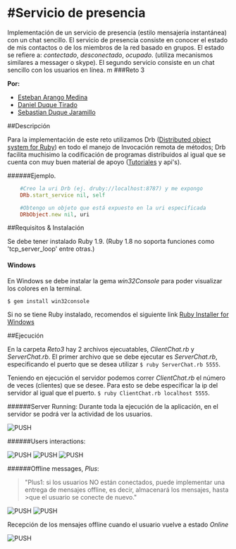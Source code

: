 #Servicio de presencia
========
Implementación de un servicio de presencia (estilo mensajería instantánea) con un chat sencillo. El servicio de presencia consiste en conocer el estado de mis contactos o de los miembros de la red basado en grupos. El estado se refiere a: _contectado_, _desconectado_, _ocupado_. (utiliza mecanismos similares a messager o skype). El segundo servicio consiste en un chat sencillo con los usuarios en línea.
m
###Reto 3

 **Por:**
  
   * [Esteban Arango Medina](https://github.com/esbanarango)
   * [Daniel Duque Tirado](https://github.com/dduqueti)
   * [Sebastian Duque Jaramillo](https://github.com/sduquej)

##Descripción

Para la implementación de este reto utilizamos Drb ([Distributed object system for Ruby](http://www.ruby-doc.org/stdlib-1.9.3/libdoc/drb/rdoc/DRb.html)) en todo el manejo de Invocación remota de métodos; Drb facilita muchisimo la codificación de programas distribuidos al igual que se cuenta con muy buen material de apoyo ([Tutoriales](http://segment7.net/projects/ruby/drb/introduction.html) y api's).

######Ejemplo.
```ruby
	#Creo la uri Drb (ej. druby://localhost:8787) y me expongo
	DRb.start_service nil, self 

	#Obtengo un objeto que está expuesto en la uri especificada
	DRbObject.new nil, uri 
```

##Requisitos & Instalación

Se debe tener instalado Ruby 1.9. (Ruby 1.8 no soporta funciones como 'tcp_server_loop' entre otras.)

#### Windows
 En Windows se debe instalar la gema _win32Console_ para poder visualizar los colores en la terminal.
 
    $ gem install win32console

 Si no se tiene Ruby instalado, recomendos el siguiente link [Ruby Installer for Windows](http://rubyinstaller.org/)

##Ejecución

En la carpeta _Reto3_ hay 2 archivos ejecuatables, _ClientChat.rb_ y _ServerChat.rb_. El primer archivo que se debe ejecutar
es _ServerChat.rb_, especificando el puerto que se desea utilizar `$ ruby ServerChat.rb 5555`.

Teniendo en ejecución el servidor podemos correr _ClientChat.rb_ el número de veces (clientes) que se desee. Para esto se debe especificar la ip del servidor al igual que el puerto. `$ ruby ClientChat.rb localhost 5555`.

######Server Running:
Durante toda la ejecución de la aplicación, en el servidor se podrá ver la actividad de los usuarios.

 ![PUSH](https://github.com/esbanarango/Topicos-Especiales-en-Telematica/blob/master/Reto%203/Docs/Screenshots/servidorRunning.png?raw=true)

######Users interactions:

 ![PUSH](https://github.com/esbanarango/Topicos-Especiales-en-Telematica/blob/master/Reto%203/Docs/Screenshots/userHelp.jpg?raw=true)
 ![PUSH](https://github.com/esbanarango/Topicos-Especiales-en-Telematica/blob/master/Reto%203/Docs/Screenshots/listUsers.jpg?raw=true)
 ![PUSH](https://github.com/esbanarango/Topicos-Especiales-en-Telematica/blob/master/Reto%203/Docs/Screenshots/chatting.jpg?raw=true)

######Offline messages, *Plus*:

>"Plus1: si los usuarios NO están conectados, puede implementar una entrega de mensajes offline, es decir, almacenará los mensajes, hasta >que el usuario se conecte de nuevo."

 ![PUSH](https://github.com/esbanarango/Topicos-Especiales-en-Telematica/blob/master/Reto%203/Docs/Screenshots/offlineMessages.jpg?raw=true)
 ![PUSH](https://github.com/esbanarango/Topicos-Especiales-en-Telematica/blob/master/Reto%203/Docs/Screenshots/offlineMessages-2.jpg?raw=true)

Recepción de los mensajes offline cuando el usuario vuelve a estado _Online_

 ![PUSH](https://github.com/esbanarango/Topicos-Especiales-en-Telematica/blob/master/Reto%203/Docs/Screenshots/offlinemessagesShow.jpg?raw=true)

